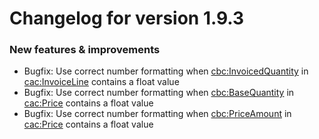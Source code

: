 # Changelog for version 1.9.3

### New features & improvements

- Bugfix: Use correct number formatting when <cbc:InvoicedQuantity> in <cac:InvoiceLine> contains a float value
- Bugfix: Use correct number formatting when <cbc:BaseQuantity> in <cac:Price> contains a float value
- Bugfix: Use correct number formatting when <cbc:PriceAmount> in <cac:Price> contains a float value
